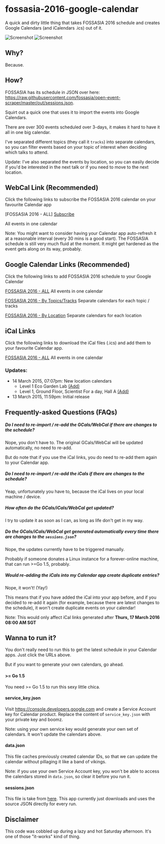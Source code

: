 # fossasia-2016-google-calendar
A quick and dirty little thing that takes FOSSASIA 2016 schedule and creates Google Calendars (and iCalendars .ics) out of it.

![Screenshot](http://i.imgur.com/Zrwzyvn.png)
![Screenshot](http://i.imgur.com/Q8haf3N.png)

## Why?
Because.

## How?
FOSSASIA has its schedule in JSON over here: https://raw.githubusercontent.com/fossasia/open-event-scraper/master/out/sessions.json.

Squirt out a quick one that uses it to import the events into Google Calendars.

There are over 300 events scheduled over 3-days, it makes it hard to have it all in one big calendar.

I've separated different topics (they call it `tracks`) into separate calendars, so you can filter events based on your
topic of interest when deciding which talks to attend.

Update: I've also separated the events by location, so you can easily decide if you'd be interested in the next talk or if you need to move to the next location.


## WebCal Link (Recommended)

Click the following links to subscribe the FOSSASIA 2016 calendar on your favourite Calendar app

[FOSSASIA 2016 - ALL] 
<a href="webcal://p42-calendars.icloud.com/published/2/QmWuTst1nDopR6oQVVIkV4co0ONQVq4lD2s7XeBGTdDZmn8J4lBQvKzgNWwSpa0w-QQJEdIT3ywlU105GBNXW3zfaDBSPNaBrl-krjqFbz8">Subscribe</a>

All events in one calendar

Note: You might want to consider having your Calendar app auto-refresh it at a reasonable interval (every 30 mins is a good start).
The FOSSASIA schedule is still very much fluid at the moment. It might get hardened as the event gets along on its way, probably.

## Google Calendar Links  (Recommended)

Click the following links to add FOSSASIA 2016 schedule to your Google Calendar

[FOSSASIA 2016 - ALL](https://calendar.google.com/calendar/render?cid=oqrj3a93g17r1pgckrr2sv4klc@group.calendar.google.com)
All events in one calendar

[FOSSASIA 2016 - By Topics/Tracks](https://calendar.google.com/calendar/render?cid=2u592kc3v676evfrchmmhtddhc@group.calendar.google.com&cid=oeeack2tej4hepfnn5sl86ijv8@group.calendar.google.com&cid=2t6srepd45g1sp2igr9uhs1foc@group.calendar.google.com&cid=1sjun8vbpda14fhcdnb4ooku50@group.calendar.google.com&cid=ss8o2s4o1i71tbff7pvuhaf1ps@group.calendar.google.com&cid=so7meffbc6geit92c0veucn478@group.calendar.google.com&cid=efmcpobnjnflhg7p6amjjnucfo@group.calendar.google.com&cid=dgdout91jqtgo5ir5krsghgq6g@group.calendar.google.com&cid=o4lp7slj2k55rf9c5sfuavuegg@group.calendar.google.com&cid=llvl3lc03e0gggb29di6jf31k4@group.calendar.google.com&cid=gb9e6o5rhngojiooltgs73gbks@group.calendar.google.com&cid=5qg5cdi4qkr7n05eqgd9juhs6k@group.calendar.google.com&cid=mk37q05h3b4994boqbt534gmns@group.calendar.google.com&cid=0br88vtd48kk9rmeg7p02saueo@group.calendar.google.com&cid=9a5ddn4f5milnq5dmvu7i4pod0@group.calendar.google.com&cid=5jfq646ll31ovmnn5iad509c60@group.calendar.google.com&cid=bgichra2s39578j1s12cuovhkc@group.calendar.google.com)
Separate calendars for each topic / tracks

[FOSSASIA 2016 - By Location](https://calendar.google.com/calendar/render?cid=9g5troqm46de27pnmtk1tjb9rc@group.calendar.google.com&cid=0mpe4ekvrtjvfrlspqaja1tv5k@group.calendar.google.com&cid=hc66oetq5lofgrscuu2gr85jvk@group.calendar.google.com&cid=v5kii9f3idp4mu9sp0ufm0ri8g@group.calendar.google.com&cid=dd4afi5hpinmv2ebu0o27svru0@group.calendar.google.com&cid=47thjkeehc3v8m6sahg0961urs@group.calendar.google.com&cid=ecs0nve9nhp4sqcfum6j0mpbp4@group.calendar.google.com&cid=cgecjf7cpejo6phj4tenioruis@group.calendar.google.com&cid=4vro772eh7ig1tvq615e5pl2vo@group.calendar.google.com&cid=gp7chu22da63qvknmohrli5078@group.calendar.google.com&cid=unq7gtat51urg3psoi250i8aso@group.calendar.google.com&cid=230u48nkt9pdte134bm6b5l6rg@group.calendar.google.com&cid=i0uojupr0nrm3cfgi05ihf7l9g@group.calendar.google.com&cid=dphlq85te13i7jbmrmdc24v0v0@group.calendar.google.com&cid=tp924ol84l0fp00uvmefut6fms@group.calendar.google.com&cid=ma4vvvmik5620ntiunar04cp3s@group.calendar.google.com&cid=h873kna6o9jseg6d594o22jj44@group.calendar.google.com)
Separate calendars for each location

## iCal Links

Click the following links to download the iCal files (.ics) and add them to your favourite Calendar app.

[FOSSASIA 2016 - ALL](https://calendar.google.com/calendar/ical/oqrj3a93g17r1pgckrr2sv4klc%40group.calendar.google.com/public/basic.ics)
All events in one calendar


### Updates:

- 14 March 2015, 07:07pm: New location calendars
  - Level 1 Eco Garden Lab [(Add)](https://calendar.google.com/calendar/render?cid=gp7chu22da63qvknmohrli5078@group.calendar.google.com)
  - Level 1, Ground Floor, Scientist For a day, Hall A [(Add)](https://calendar.google.com/calendar/render?cid=h873kna6o9jseg6d594o22jj44@group.calendar.google.com)
- 13 March 2015, 11:59pm: Initial release

## Frequently-asked Questions (FAQs)

##### __Do I need to re-import / re-add the GCals/WebCal if there are changes to the schedule?__

Nope, you don't have to. The original GCals/WebCal will be updated automatically, no need to re-add.

But do note that if you use the iCal links, you do need to re-add them again to your Calendar app.

##### __Do I need to re-import / re-add the iCals if there are changes to the schedule?__

Yeap, unfortunately you have to, because the iCal lives on your local machine / device.

##### __How often do the GCals/iCals/WebCal get updated?__

I try to update it as soon as I can, as long as life don't get in my way.

##### __Do the GCals/iCals/WebCal get generated automatically every time there are changes to the `sessions.json`?__

Nope, the updates currently have to be triggered manually.

Probably if someone donates a Linux instance for a forever-online machine, that can run >=Go 1.5, probably.

##### __Would re-adding the iCals into my Calendar app create duplicate entries?__

Nope, it won't! (Yay!)

This means that if you have added the iCal into your app before, and if you decided to re-add it again (for example, because there are latest changes to the schedule), it won't create duplicate events on your calendar!

Note: This would only affect iCal links generated after __Thurs, 17 March 2016 08:00 AM SGT__

 
## Wanna to run it?
You don't really need to run this to get the latest schedule in your Calendar apps. Just click the URLs above.
 
 But if you want to generate your own calendars, go ahead.

#### >= Go 1.5
You need >= Go 1.5 to run this sexy little chica.

#### service_key.json
Visit https://console.developers.google.com and create a Service Account key for Calendar product.
Replace the content of `service_key.json` with your private key and boomz.

Note: using your own service key would generate your own set of calendars. It won't update the calendars above.

#### data.json
This file caches previously created calendar IDs, so that we can update the calendar without pillaging it like a band of vikings. 

Note: if you use your own Service Account key, you won't be able to access the calendars stored in `data.json`, so clear it before you run it.

#### sessions.json
This file is take from [here](https://raw.githubusercontent.com/fossasia/open-event-scraper/master/out/sessions.json). 
This app currently just downloads and uses the source JSON directly for every run.


## Disclaimer
This code was cobbled up during a lazy and hot Saturday afternoon. It's one of those "it-works" kind of thing.


